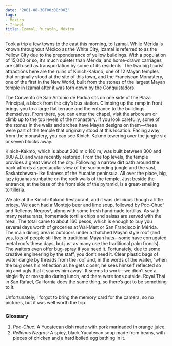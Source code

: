 ```yaml
---
date: "2001-08-30T00:00:00Z"
tags:
- Mexico
- Travel
title: Izamal, Yucatán, México
---
```


Took a trip a few towns to the east this morning, to Izamal. While Mérida is
known throughout México as the White City, Izamal is referred to as the Yellow
City due to the preponderance of yellow buildings. With a population of 15,000
or so, it’s much quieter than Mérida, and horse-drawn carriages are still used
as transportation by some of its residents. The two big tourist attractions
here are the ruins of Kinich-Kakmó, one of 12 Mayan temples that originally
stood at the site of this town, and the Franciscan Monastery, one of the first
in the New World, built from the stones of the largest Mayan temple in Izamal
after it was torn down by the Conquistadors.<!--more-->

The Convento de San Antonio de Padua sits on one side of the Plaza Principal, a
block from the city’s bus station. Climbing up the ramp in front brings you to
a large flat terrace and the entrance to the buildings themselves. From there,
you can enter the chapel, visit the arboreum or climb up to the top levels of
the monastery. If you look carefully, some of the stones in the walls and
arches have Mayan designs on them—these were part of the temple that originally
stood at this location. Facing away from the monastery, you can see
Kinich-Kakmó towering over the jungle six or seven blocks away.

Kinich-Kakmó, which is about 200 m x 180 m, was built between 300 and 600 A.D.
and was recently restored. From the top levels, the temple provides a great
view of the city. Following a narrow dirt path around the back affords a
spectacular view of the surrounding jungle and the vast, Saskatchewan-like
flatness of the Yucatán peninsula. All over the place, big, lazy iguanas
sunbathe on the rock walls of the temple. Just beside the entrance, at the base
of the front side of the pyramid, is a great-smelling tortillería.

We ate at the Kinich-Kakmó Restaurant, and it was delicious though a little
pricey. We each had a Montejo beer and lime soup, followed by Poc-Chuc¹ and
Rellenos Negros², along with some fresh handmade tortillas. As with many
restaurants, homemade tortilla chips and salsas are served with the meal. The
total came to about 160 pesos, which is enough to buy you several days worth of
groceries at Wal-Mart or San Francisco in Mérida. The main dining area is
outdoors under a thatched Mayan style roof (and yes, lots of people still live
in traditional Mayan huts—some have corrugated metal roofs these days, but just
as many use the traditional palm fronds). The waiters even offer bug-spray if
you need it. Fortunately, due to some creative engineering by the staff, you
don’t need it. Clear plastic bags of water dangle by threads from the roof and,
in the words of the waiter, 'when the bug sees his reflection as he gets
closer, he sees himself reflected so big and ugly that it scares him away.' It
seems to work—we didn’t see a single fly or mosquito during lunch, and there
were tons outside. Royal Thai in San Rafael, California does the same thing, so
there’s got to be something to it.

Unfortunately, I forgot to bring the memory card for the camera, so no
pictures, but it was well worth the trip.

### Glossary
1. *Poc-Chuc:* A Yucatecan dish made with pork marinaded in orange juice.
1. *Rellenos Negros:* A spicy, black Yucatecan soup made from beans, with
   pieces of chicken and a hard boiled egg bathing in it.

